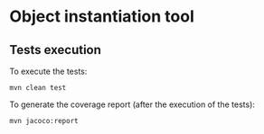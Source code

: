 # Object instantiation tool

## Tests execution
To execute the tests:
```
mvn clean test
```
To generate the coverage report (after the execution of the tests):
```
mvn jacoco:report
```
